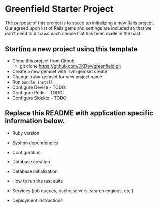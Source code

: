 # Greenfield Starter Project

The purpose of this project is to speed up initializing a new Rails
project.  Our agreed upon list of Rails gems and settings are included so
that we don't need to discuss each choice that has been made in the past.

## Starting a new project using this template

* Clone this project from Github
  - git clone https://github.com/CKDev/greenfield.git
* Create a new gemset with 'rvm gemset create <project name>'
* Change .ruby-gemset for new project name
* Run `bundle install`
* Configure Devise - TODO:
* Configure Redis - TODO:
* Configure Sidekiq - TODO:

## Replace this README with application specific information below.

* Ruby version

* System dependencies

* Configuration

* Database creation

* Database initialization

* How to run the test suite

* Services (job queues, cache servers, search engines, etc.)

* Deployment instructions

